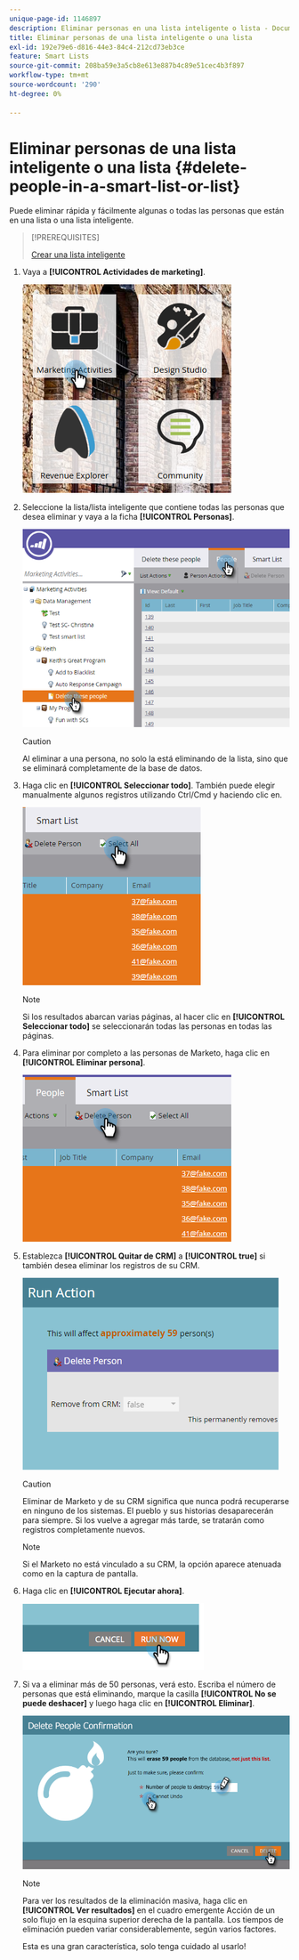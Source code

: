 ```yaml
---
unique-page-id: 1146897
description: Eliminar personas en una lista inteligente o lista - Documentos de Marketo - Documentación del producto
title: Eliminar personas de una lista inteligente o una lista
exl-id: 192e79e6-d816-44e3-84c4-212cd73eb3ce
feature: Smart Lists
source-git-commit: 208ba59e3a5cb8e613e887b4c89e51cec4b3f897
workflow-type: tm+mt
source-wordcount: '290'
ht-degree: 0%

---
```


# Eliminar personas de una lista inteligente o una lista {#delete-people-in-a-smart-list-or-list}

Puede eliminar rápida y fácilmente algunas o todas las personas que están en una lista o una lista inteligente.

>[!PREREQUISITES]
>
>[Crear una lista inteligente](/help/marketo/product-docs/core-marketo-concepts/smart-lists-and-static-lists/creating-a-smart-list/create-a-smart-list.md)

1. Vaya a **[!UICONTROL Actividades de marketing]**.

   ![](assets/ma-1.png)

1. Seleccione la lista/lista inteligente que contiene todas las personas que desea eliminar y vaya a la ficha **[!UICONTROL Personas]**.

   ![](assets/two-1.png)

   >[!CAUTION]
   >
   >Al eliminar a una persona, no solo la está eliminando de la lista, sino que se eliminará completamente de la base de datos.

1. Haga clic en **[!UICONTROL Seleccionar todo]**. También puede elegir manualmente algunos registros utilizando Ctrl/Cmd y haciendo clic en.

   ![](assets/three-1.png)

   >[!NOTE]
   >
   >Si los resultados abarcan varias páginas, al hacer clic en **[!UICONTROL Seleccionar todo]** se seleccionarán todas las personas en todas las páginas.

1. Para eliminar por completo a las personas de Marketo, haga clic en **[!UICONTROL Eliminar persona]**.

   ![](assets/four-1.png)

1. Establezca **[!UICONTROL Quitar de CRM]** a **[!UICONTROL true]** si también desea eliminar los registros de su CRM.

   ![](assets/five.png)

   >[!CAUTION]
   >
   >Eliminar de Marketo y de su CRM significa que nunca podrá recuperarse en ninguno de los sistemas. El pueblo y sus historias desaparecerán para siempre. Si los vuelve a agregar más tarde, se tratarán como registros completamente nuevos.

   >[!NOTE]
   >
   >Si el Marketo no está vinculado a su CRM, la opción aparece atenuada como en la captura de pantalla.

1. Haga clic en **[!UICONTROL Ejecutar ahora]**.

   ![](assets/image2014-9-24-13-3a0-3a3.png)

1. Si va a eliminar más de 50 personas, verá esto. Escriba el número de personas que está eliminando, marque la casilla **[!UICONTROL No se puede deshacer]** y luego haga clic en **[!UICONTROL Eliminar]**.

   ![](assets/seven.png)

   >[!NOTE]
   >
   >Para ver los resultados de la eliminación masiva, haga clic en **[!UICONTROL Ver resultados]** en el cuadro emergente Acción de un solo flujo en la esquina superior derecha de la pantalla. Los tiempos de eliminación pueden variar considerablemente, según varios factores.

   Esta es una gran característica, solo tenga cuidado al usarlo!
